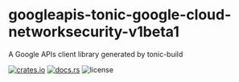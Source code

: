 # googleapis-tonic-google-cloud-networksecurity-v1beta1

A Google APIs client library generated by tonic-build

[![crates.io](https://img.shields.io/crates/v/googleapis-tonic-google-cloud-networksecurity-v1beta1)](https://crates.io/crates/googleapis-tonic-google-cloud-networksecurity-v1beta1)
[![docs.rs](https://img.shields.io/docsrs/googleapis-tonic-google-cloud-networksecurity-v1beta1)](https://docs.rs/googleapis-tonic-google-cloud-networksecurity-v1beta1)
![license](https://img.shields.io/crates/l/googleapis-tonic-google-cloud-networksecurity-v1beta1)
